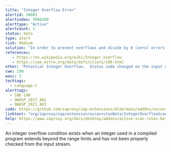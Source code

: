 ```yaml
---
title: "Integer Overflow Error"
alertid: 30003
alertindex: 3000300
alerttype: "Active"
alertcount: 1
status: beta
type: alert
risk: Medium
solution: "In order to prevent overflows and divide by 0 (zero) errors in the application, please rewrite the backend program, checking if the values of integers being processed are within the application's allowed range. This will require a recompilation of the backend executable."
references:
   - https://en.wikipedia.org/wiki/Integer_overflow
   - https://cwe.mitre.org/data/definitions/190.html
other: "Potential Integer Overflow.  Status code changed on the input of a long string of random integers."
cwe: 190
wasc: 3
techtags: 
  - Language.C
alerttags: 
  - CWE-190
  - OWASP_2017_A01
  - OWASP_2021_A03
code: https://github.com/zaproxy/zap-extensions/blob/main/addOns/ascanrulesBeta/src/main/java/org/zaproxy/zap/extension/ascanrulesBeta/IntegerOverflowScanRule.java
linktext: "org/zaproxy/zap/extension/ascanrulesBeta/IntegerOverflowScanRule.java"
help: https://www.zaproxy.org/docs/desktop/addons/active-scan-rules-beta/#id-30003
---
```

An integer overflow condition exists when an integer used in a compiled program extends beyond the range limits and has not been properly checked from the input stream.
